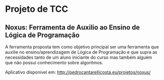 # Projeto de TCC

## Noxus: Ferramenta de Auxilio ao Ensino de Lógica de Programação
A ferramenta proposta tem como objetivo principal ser uma ferramenta que auxilie no ensino/aprendizagem de Lógica de Programação e que supra as necessidades tanto de um aluno iniciante do curso mas também alguém que não possui conhecimento sobre algoritmos.


Aplicativo disponivel em: 
http://pedrocantarellicosta.eu/projetos/noxus/